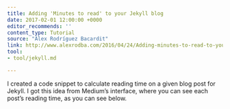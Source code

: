 ```yaml
---
title: Adding 'Minutes to read' to your Jekyll blog
date: 2017-02-01 12:00:00 +0000
editor_recommends: ''
content_type: Tutorial
source: "Àlex Rodríguez Bacardit"
link: http://www.alexrodba.com/2016/04/24/Adding-minutes-to-read-to-your-jekyll-blog.html
tool:
- tool/jekyll.md

---
```

I created a code snippet to calculate reading time on a given blog post for Jekyll. I got this idea from Medium’s interface, where you can see each post’s reading time, as you can see below.
